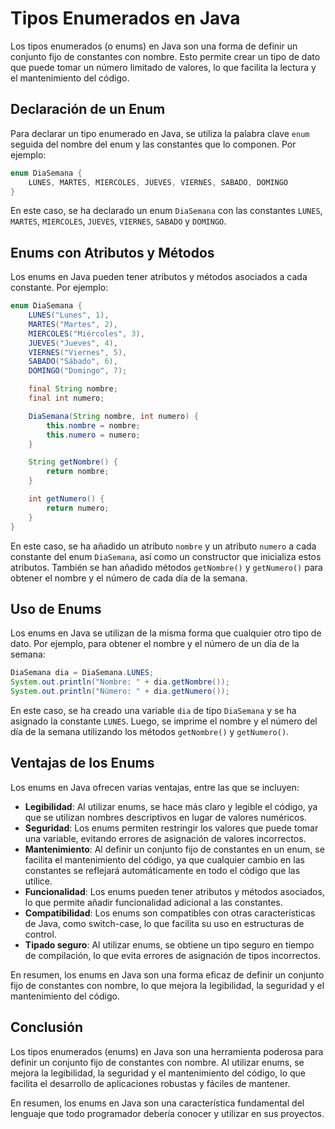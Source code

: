 # Tipos Enumerados en Java

Los tipos enumerados (o enums) en Java son una forma de definir un conjunto fijo de constantes con nombre. Esto permite
crear un tipo de dato que puede tomar un número limitado de valores, lo que facilita la lectura y el mantenimiento del
código.

## Declaración de un Enum

Para declarar un tipo enumerado en Java, se utiliza la palabra clave `enum` seguida del nombre del enum y las constantes
que lo componen. Por ejemplo:

```java
enum DiaSemana {
    LUNES, MARTES, MIERCOLES, JUEVES, VIERNES, SABADO, DOMINGO
}
```

En este caso, se ha declarado un enum `DiaSemana` con las constantes `LUNES`, `MARTES`, `MIERCOLES`, `JUEVES`,
`VIERNES`, `SABADO` y `DOMINGO`.

## Enums con Atributos y Métodos

Los enums en Java pueden tener atributos y métodos asociados a cada constante. Por ejemplo:

```java
enum DiaSemana {
    LUNES("Lunes", 1),
    MARTES("Martes", 2),
    MIERCOLES("Miércoles", 3),
    JUEVES("Jueves", 4),
    VIERNES("Viernes", 5),
    SABADO("Sábado", 6),
    DOMINGO("Domingo", 7);

    final String nombre;
    final int numero;

    DiaSemana(String nombre, int numero) {
        this.nombre = nombre;
        this.numero = numero;
    }

    String getNombre() {
        return nombre;
    }

    int getNumero() {
        return numero;
    }
}
```

En este caso, se ha añadido un atributo `nombre` y un atributo `numero` a cada constante del enum `DiaSemana`, así como
un constructor que inicializa estos atributos. También se han añadido métodos `getNombre()` y `getNumero()` para obtener
el nombre y el número de cada día de la semana.

## Uso de Enums

Los enums en Java se utilizan de la misma forma que cualquier otro tipo de dato. Por ejemplo, para obtener el nombre y
el número de un día de la semana:

```java
DiaSemana dia = DiaSemana.LUNES;
System.out.println("Nombre: " + dia.getNombre());
System.out.println("Número: " + dia.getNumero());
```

En este caso, se ha creado una variable `dia` de tipo `DiaSemana` y se ha asignado la constante `LUNES`. Luego, se
imprime el nombre y el número del día de la semana utilizando los métodos `getNombre()` y `getNumero()`.

## Ventajas de los Enums

Los enums en Java ofrecen varias ventajas, entre las que se incluyen:

* **Legibilidad**: Al utilizar enums, se hace más claro y legible el código, ya que se utilizan nombres descriptivos en
  lugar de valores numéricos.
* **Seguridad**: Los enums permiten restringir los valores que puede tomar una variable, evitando errores de asignación
  de valores incorrectos.
* **Mantenimiento**: Al definir un conjunto fijo de constantes en un enum, se facilita el mantenimiento del código, ya
  que cualquier cambio en las constantes se reflejará automáticamente en todo el código que las utilice.
* **Funcionalidad**: Los enums pueden tener atributos y métodos asociados, lo que permite añadir funcionalidad adicional
  a
  las constantes.
* **Compatibilidad**: Los enums son compatibles con otras características de Java, como switch-case, lo que facilita su
  uso en estructuras de control.
* **Tipado seguro**: Al utilizar enums, se obtiene un tipo seguro en tiempo de compilación, lo que evita errores de
  asignación de tipos incorrectos.

En resumen, los enums en Java son una forma eficaz de definir un conjunto fijo de constantes con nombre, lo que mejora
la legibilidad, la seguridad y el mantenimiento del código.

## Conclusión

Los tipos enumerados (enums) en Java son una herramienta poderosa para definir un conjunto fijo de constantes con
nombre. Al utilizar enums, se mejora la legibilidad, la seguridad y el mantenimiento del código, lo que facilita el
desarrollo de aplicaciones robustas y fáciles de mantener.

En resumen, los enums en Java son una característica fundamental del lenguaje que todo programador debería conocer y
utilizar en sus proyectos.